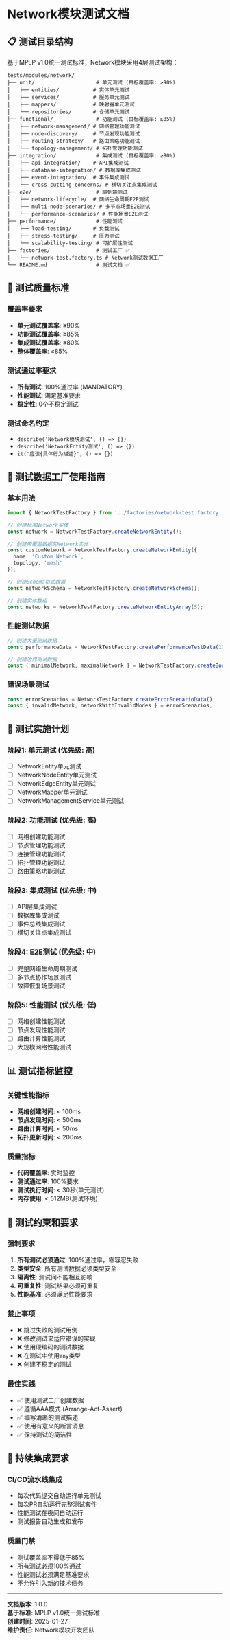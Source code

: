 # Network模块测试文档

## 📋 **测试目录结构**

基于MPLP v1.0统一测试标准，Network模块采用4层测试架构：

```
tests/modules/network/
├── unit/                    # 单元测试 (目标覆盖率: ≥90%)
│   ├── entities/           # 实体单元测试
│   ├── services/           # 服务单元测试
│   ├── mappers/            # 映射器单元测试
│   └── repositories/       # 仓储单元测试
├── functional/              # 功能测试 (目标覆盖率: ≥85%)
│   ├── network-management/ # 网络管理功能测试
│   ├── node-discovery/     # 节点发现功能测试
│   ├── routing-strategy/   # 路由策略功能测试
│   └── topology-management/ # 拓扑管理功能测试
├── integration/             # 集成测试 (目标覆盖率: ≥80%)
│   ├── api-integration/    # API集成测试
│   ├── database-integration/ # 数据库集成测试
│   ├── event-integration/  # 事件集成测试
│   └── cross-cutting-concerns/ # 横切关注点集成测试
├── e2e/                     # 端到端测试
│   ├── network-lifecycle/  # 网络生命周期E2E测试
│   ├── multi-node-scenarios/ # 多节点场景E2E测试
│   └── performance-scenarios/ # 性能场景E2E测试
├── performance/             # 性能测试
│   ├── load-testing/       # 负载测试
│   ├── stress-testing/     # 压力测试
│   └── scalability-testing/ # 可扩展性测试
├── factories/               # 测试工厂 ✅
│   └── network-test.factory.ts # Network测试数据工厂
└── README.md                # 测试文档 ✅
```

## 🎯 **测试质量标准**

### **覆盖率要求**
- **单元测试覆盖率**: ≥90%
- **功能测试覆盖率**: ≥85%
- **集成测试覆盖率**: ≥80%
- **整体覆盖率**: ≥85%

### **测试通过率要求**
- **所有测试**: 100%通过率 (MANDATORY)
- **性能测试**: 满足基准要求
- **稳定性**: 0个不稳定测试

### **测试命名约定**
- `describe('Network模块测试', () => {})`
- `describe('NetworkEntity测试', () => {})`
- `it('应该{具体行为描述}', () => {})`

## 🧪 **测试数据工厂使用指南**

### **基本用法**
```typescript
import { NetworkTestFactory } from '../factories/network-test.factory';

// 创建标准Network实体
const network = NetworkTestFactory.createNetworkEntity();

// 创建带覆盖数据的Network实体
const customNetwork = NetworkTestFactory.createNetworkEntity({
  name: 'Custom Network',
  topology: 'mesh'
});

// 创建Schema格式数据
const networkSchema = NetworkTestFactory.createNetworkSchema();

// 创建实体数组
const networks = NetworkTestFactory.createNetworkEntityArray(5);
```

### **性能测试数据**
```typescript
// 创建大量测试数据
const performanceData = NetworkTestFactory.createPerformanceTestData(1000);

// 创建边界测试数据
const { minimalNetwork, maximalNetwork } = NetworkTestFactory.createBoundaryTestData();
```

### **错误场景测试**
```typescript
const errorScenarios = NetworkTestFactory.createErrorScenarioData();
const { invalidNetwork, networkWithInvalidNodes } = errorScenarios;
```

## 🔧 **测试实施计划**

### **阶段1: 单元测试 (优先级: 高)**
- [ ] NetworkEntity单元测试
- [ ] NetworkNodeEntity单元测试
- [ ] NetworkEdgeEntity单元测试
- [ ] NetworkMapper单元测试
- [ ] NetworkManagementService单元测试

### **阶段2: 功能测试 (优先级: 高)**
- [ ] 网络创建功能测试
- [ ] 节点管理功能测试
- [ ] 连接管理功能测试
- [ ] 拓扑管理功能测试
- [ ] 路由策略功能测试

### **阶段3: 集成测试 (优先级: 中)**
- [ ] API层集成测试
- [ ] 数据库集成测试
- [ ] 事件总线集成测试
- [ ] 横切关注点集成测试

### **阶段4: E2E测试 (优先级: 中)**
- [ ] 完整网络生命周期测试
- [ ] 多节点协作场景测试
- [ ] 故障恢复场景测试

### **阶段5: 性能测试 (优先级: 低)**
- [ ] 网络创建性能测试
- [ ] 节点发现性能测试
- [ ] 路由计算性能测试
- [ ] 大规模网络性能测试

## 📊 **测试指标监控**

### **关键性能指标**
- **网络创建时间**: < 100ms
- **节点发现时间**: < 500ms
- **路由计算时间**: < 50ms
- **拓扑更新时间**: < 200ms

### **质量指标**
- **代码覆盖率**: 实时监控
- **测试通过率**: 100%要求
- **测试执行时间**: < 30秒(单元测试)
- **内存使用**: < 512MB(测试环境)

## 🚨 **测试约束和要求**

### **强制要求**
1. **所有测试必须通过**: 100%通过率，零容忍失败
2. **类型安全**: 所有测试数据必须类型安全
3. **隔离性**: 测试间不能相互影响
4. **可重复性**: 测试结果必须可重复
5. **性能基准**: 必须满足性能要求

### **禁止事项**
- ❌ 跳过失败的测试用例
- ❌ 修改测试来适应错误的实现
- ❌ 使用硬编码的测试数据
- ❌ 在测试中使用`any`类型
- ❌ 创建不稳定的测试

### **最佳实践**
- ✅ 使用测试工厂创建数据
- ✅ 遵循AAA模式 (Arrange-Act-Assert)
- ✅ 编写清晰的测试描述
- ✅ 使用有意义的断言消息
- ✅ 保持测试的简洁性

## 🔄 **持续集成要求**

### **CI/CD流水线集成**
- 每次代码提交自动运行单元测试
- 每次PR自动运行完整测试套件
- 性能测试在夜间自动运行
- 测试报告自动生成和发布

### **质量门禁**
- 测试覆盖率不得低于85%
- 所有测试必须100%通过
- 性能测试必须满足基准要求
- 不允许引入新的技术债务

---

**文档版本**: 1.0.0  
**基于标准**: MPLP v1.0统一测试标准  
**创建时间**: 2025-01-27  
**维护责任**: Network模块开发团队
